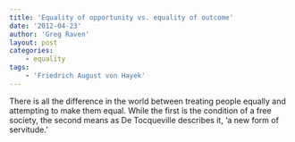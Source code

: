 ```yaml
---
title: 'Equality of opportunity vs. equality of outcome'
date: '2012-04-23'
author: 'Greg Raven'
layout: post
categories:
    - equality
tags:
    - 'Friedrich August von Hayek'
---
```


There is all the difference in the world between treating people equally and attempting to make them equal. While the first is the condition of a free society, the second means as De Tocqueville describes it, ‘a new form of servitude.’